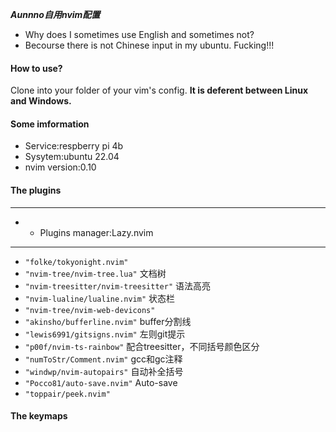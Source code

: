 **_Aunnno自用nvim配置_** 
- Why does I sometimes use English and sometimes not? 
- Becourse there is not Chinese input in my ubuntu.
Fucking!!!
#### How to use? 
Clone into your folder of your vim's config. 
**It is deferent between Linux and Windows.**
#### Some imformation 
- Service:respberry pi 4b
- Sysytem:ubuntu 22.04
- nvim version:0.10
#### The plugins 
---
- * Plugins manager:Lazy.nvim
---
- `"folke/tokyonight.nvim"`  
- `"nvim-tree/nvim-tree.lua"`  文档树
- `"nvim-treesitter/nvim-treesitter"`  语法高亮
- `"nvim-lualine/lualine.nvim"`   状态栏
- `"nvim-tree/nvim-web-devicons"`
- `"akinsho/bufferline.nvim"`  buffer分割线
- `"lewis6991/gitsigns.nvim"`  左则git提示
- `"p00f/nvim-ts-rainbow"`  配合treesitter，不同括号颜色区分
- `"numToStr/Comment.nvim"`  gcc和gc注释
- `"windwp/nvim-autopairs"`  自动补全括号
- `"Pocco81/auto-save.nvim"`  Auto-save 
- `"toppair/peek.nvim"` 
#### The keymaps

